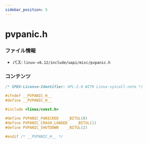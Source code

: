 ```yaml
---
sidebar_position: 5
---
```

# pvpanic.h

### ファイル情報

- パス: `linux-v6.12/include/uapi/misc/pvpanic.h`

### コンテンツ

```h
/* SPDX-License-Identifier: GPL-2.0 WITH Linux-syscall-note */

#ifndef __PVPANIC_H__
#define __PVPANIC_H__

#include <linux/const.h>

#define PVPANIC_PANICKED	_BITUL(0)
#define PVPANIC_CRASH_LOADED	_BITUL(1)
#define PVPANIC_SHUTDOWN	_BITUL(2)

#endif /* __PVPANIC_H__ */

```
